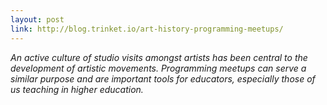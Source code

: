 ```yaml
---
layout: post
link: http://blog.trinket.io/art-history-programming-meetups/
---
```


*An active culture of studio visits amongst artists has been central to the development of artistic movements. Programming meetups can serve a similar purpose and are important tools for educators, especially those of us teaching in higher education.*
